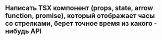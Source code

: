 ## Написать TSX компонент (props, state, arrow function, promise), который отображает часы со стрелками, берет точное время из какого - нибудь API
